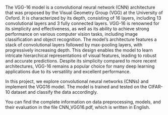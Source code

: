 The VGG-16 model is a convolutional neural network (CNN) architecture that was proposed by the Visual Geometry Group (VGG) at the University of Oxford. It is characterized by its depth, consisting of 16 layers, including 13 convolutional layers and 3 fully connected layers. VGG-16 is renowned for its simplicity and effectiveness, as well as its ability to achieve strong performance on various computer vision tasks, including image classification and object recognition. The model’s architecture features a stack of convolutional layers followed by max-pooling layers, with progressively increasing depth. This design enables the model to learn intricate hierarchical representations of visual features, leading to robust and accurate predictions. Despite its simplicity compared to more recent architectures, VGG-16 remains a popular choice for many deep learning applications due to its versatility and excellent performance.

In this project, we explore convolutional neural networks (CNNs) and implement the VGG16 model. The model is trained and tested on the CIFAR-10 dataset and classify the data accordingly.

You can find the complete information on data preprocessing, models, and their evaluation in the file CNN_VGG16.pdf, which is written in English.

